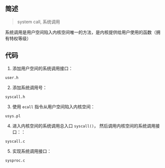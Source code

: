 ## 简述

> system call, 系统调用

系统调用是用户空间陷入内核空间唯一的方法，是内核提供给用户使用的函数（拥有特权等级）

## 代码

1. 添加用户空间的系统调用接口：

```
user.h
```

2. 添加系统调用号：

```
syscall.h
```

3. 使用 `ecall` 指令从用户空间陷入内核空间：

```
usys.pl
```

4. 进入内核空间的系统调用总入口 `syscall()`， 然后调用内核空间的系统调用接口：：

```
syscall.c
```

5. 实现系统调用接口：

```
sysproc.c
```
